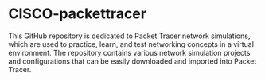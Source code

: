 # CISCO-packettracer
This GitHub repository is dedicated to Packet Tracer network simulations, which are used to practice, learn, and test networking concepts in a virtual environment. The repository contains various network simulation projects and configurations that can be easily downloaded and imported into Packet Tracer.
